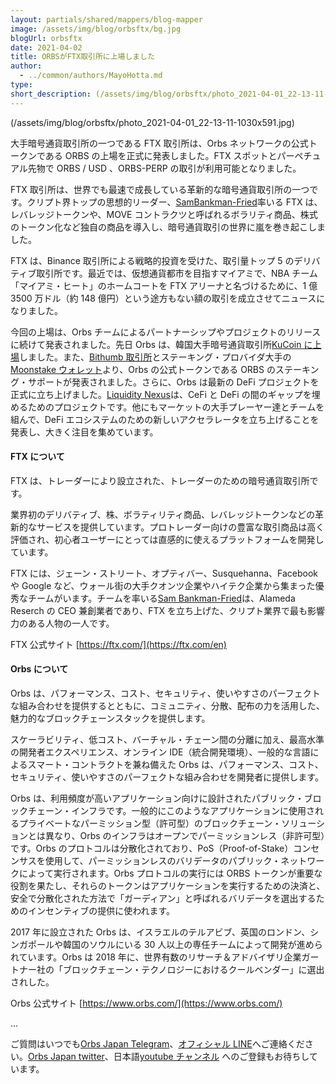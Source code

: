```yaml
---
layout: partials/shared/mappers/blog-mapper
image: /assets/img/blog/orbsftx/bg.jpg
blogUrl: orbsftx
date: 2021-04-02
title: ORBSがFTX取引所に上場しました
author:
  - ../common/authors/MayoHotta.md
type:
short_description: (/assets/img/blog/orbsftx/photo_2021-04-01_22-13-11-1030x591.jpg)
---
```


(/assets/img/blog/orbsftx/photo_2021-04-01_22-13-11-1030x591.jpg)

大手暗号通貨取引所の一つである FTX 取引所は、Orbs ネットワークの公式トークンである ORBS の上場を正式に発表しました。FTX スポットとパーペチュアル先物で ORBS / USD 、ORBS-PERP の取引が利用可能となりました。

FTX 取引所は、世界でも最速で成長している革新的な暗号通貨取引所の一つです。クリプト界トップの思想的リーダー、[SamBankman-Fried](https://twitter.com/SBF_Alameda)率いる FTX は、レバレッジトークンや、MOVE コントラクツと呼ばれるボラリティ商品、株式のトークン化など独自の商品を導入し、暗号通貨取引の世界に嵐を巻き起こしました。

FTX は、Binance 取引所による戦略的投資を受けた、取引量トップ 5 のデリバティブ取引所です。最近では、仮想通貨都市を目指すマイアミで、NBA チーム「マイアミ・ヒート」のホームコートを FTX アリーナと名づけるために、1 億 3500 万ドル（約 148 億円）という途方もない額の取引を成立させてニュースになりました。

今回の上場は、Orbs チームによるパートナーシップやプロジェクトのリリースに続けて発表されました。先日 Orbs は、韓国大手暗号通貨取引所[KuCoin に上場](https://www.orbs.com/jp/orbs%e3%81%8ckucoin%e3%81%b8%e4%b8%8a%e5%a0%b4%e3%81%97%e3%81%be%e3%81%97%e3%81%9f/)しました。また、[Bithumb 取引所](https://www.orbs.com/bithumb-announces-orbs-staking/)とステーキング・プロバイダ大手の[Moonstake ウォレット](https://www.orbs.com/moonstake-partners-with-hybrid-enterprise-grade-blockchain-orbs-to-soon-provide-full-scale-support-for-orbs-universe/)より、Orbs の公式トークンである ORBS のステーキング・サポートが発表されました。さらに、Orbs は最新の DeFi プロジェクトを正式に立ち上げました。[Liquidity Nexus](https://www.orbs.com/introducing-orbs-liquidity-nexus-liquidity-as-a-service/)は、CeFi と DeFi の間のギャップを埋めるためのプロジェクトです。他にもマーケットの大手プレーヤー達とチームを組んで、DeFi エコシステムのための新しいアクセラレータを立ち上げることを発表し、大きく注目を集めています。

#### FTX について

FTX は、トレーダーにより設立された、トレーダーのための暗号通貨取引所です。

業界初のデリバティブ、株、ボラティリティ商品、レバレッジトークンなどの革新的なサービスを提供しています。プロトレーダー向けの豊富な取引商品は高く評価され、初心者ユーザーにとっては直感的に使えるプラットフォームを開発しています。

FTX には、ジェーン・ストリート、オプティバー、Susquehanna、Facebook や Google など、ウォール街の大手クオンツ企業やハイテク企業から集まった優秀なチームがいます。チームを率いる[Sam Bankman-Fried](https://twitter.com/SBF_Alameda)は、Alameda Reserch の CEO 兼創業者であり、FTX を立ち上げた、クリプト業界で最も影響力のある人物の一人です。

FTX 公式サイト [https://ftx.com/](https://ftx.com/en)

#### Orbs について

Orbs は、パフォーマンス、コスト、セキュリティ、使いやすさのパーフェクトな組み合わせを提供するとともに、コミュニティ、分散、配布の力を活用した、魅力的なブロックチェーンスタックを提供します。

スケーラビリティ、低コスト、バーチャル・チェーン間の分離に加え、最高水準の開発者エクスペリエンス、オンライン IDE（統合開発環境）、一般的な言語によるスマート・コントラクトを兼ね備えた Orbs は、パフォーマンス、コスト、セキュリティ、使いやすさのパーフェクトな組み合わせを開発者に提供します。

Orbs は、利用頻度が高いアプリケーション向けに設計されたパブリック・ブロックチェーン・インフラです。一般的にこのようなアプリケーションに使用されるプライベートなパーミッション型（許可型）のブロックチェーン・ソリューションとは異なり、Orbs のインフラはオープンでパーミッションレス（非許可型）です。Orbs のプロトコルは分散化されており、PoS（Proof-of-Stake）コンセンサスを使用して、パーミッションレスのバリデータのパブリック・ネットワークによって実行されます。Orbs プロトコルの実行には ORBS トークンが重要な役割を果たし、それらのトークンはアプリケーションを実行するための決済と、安全で分散化された方法で「ガーディアン」と呼ばれるバリデータを選出するためのインセンティブの提供に使われます。

2017 年に設立された Orbs は、イスラエルのテルアビブ、英国のロンドン、シンガポールや韓国のソウルにいる 30 人以上の専任チームによって開発が進められています。Orbs は 2018 年に、世界有数のリサーチ＆アドバイザリ企業ガートナー社の「ブロックチェーン・テクノロジーにおけるクールベンダー」に選出されした。

Orbs 公式サイト [https://www.orbs.com/](https://www.orbs.com/)

...

ご質問はいつでも[Orbs Japan Telegram](https://t.me/joinchat/G0HZhBQssmZ05v6sp_G6jg)、[オフィシャル LINE](https://line.me/R/ti/p/%40vrf9558a)へご連絡ください。[Orbs Japan twitter](https://twitter.com/JapanOrbs)、日本語[youtube チャンネル](https://www.youtube.com/channel/UCZePjhX4e6CuAe8v63Li9lg) へのご登録もお待ちしています。
